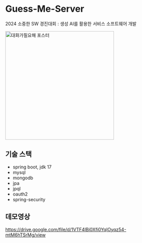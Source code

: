 # Guess-Me-Server
2024 소중한 SW 경진대회 : 생성 AI를 활용한 서비스 소프트웨어 개발

<img width="340" alt="대화가필요해 포스터" src="https://github.com/user-attachments/assets/4bfaacd9-04af-455d-ab01-5dec14ff66c7">

## 기술 스택
- spring boot, jdk 17
- mysql
- mongodb
- jpa
- jpql
- oauth2
- spring-security

## 데모영상
https://drive.google.com/file/d/1VTF4lBi0Xfi0YqIOyqz54-mtM6hTSrMg/view 
